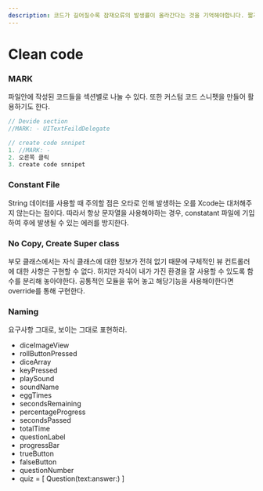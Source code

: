 ```yaml
---
description: 코드가 길어질수록 잠재오류의 발생률이 올라간다는 것을 기억해야합니다. 짧게 작성하면서 읽기 좋은 코드를 위한 습관을 기록합니다.
---
```


# Clean code

### MARK

파일안에 작성된 코드들을 섹션별로 나눌 수 있다. 또한 커스텀 코드 스니펫을 만들어 활용하기도 한다.

```swift
// Devide section 
//MARK: - UITextFeildDelegate

// create code snnipet
1. //MARK: - 
2. 오른쪽 클릭
3. create code snnipet
```





### Constant File

String 데이터를 사용할 때 주의할 점은 오타로 인해 발생하는 오를 Xcode는 대처해주지 않는다는 점이다. 따라서 항상 문자열을 사용해야하는 경우, constatant 파일에 기입하여 후에 발생될 수 있는 에러를 방지한다.





### No Copy, Create Super class

부모 클래스에서는 자식 클래스에 대한 정보가 전혀 없기 때문에 구체적인 뷰 컨트롤러에 대한 사항은 구현할 수 없다. 하지만 자식이 내가 가진 환경을 잘 사용할 수 있도록 함수를 분리해 놓아야한다. 공통적인 모듈을 묶어 놓고 해당기능을 사용해야한다면 override를 통해 구현한다.





### Naming

요구사항 그대로, 보이는 그대로 표현하라.

* diceImageView
* rollButtonPressed
* diceArray
* keyPressed
* playSound
* soundName
* eggTimes
* secondsRemaining
* percentageProgress
* secondsPassed
* totalTime
* questionLabel
* progressBar
* trueButton
* falseButton
* questionNumber
* quiz = \[ Question(text:answer:) ]

